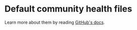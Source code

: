 # Default community health files

Learn more about them by reading [GitHub's docs](https://docs.github.com/en/communities/setting-up-your-project-for-healthy-contributions/creating-a-default-community-health-file).
